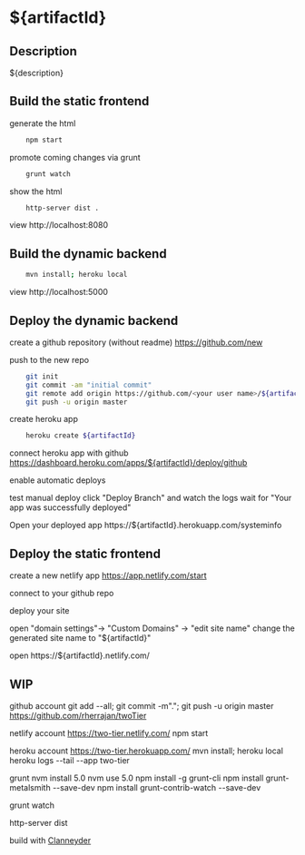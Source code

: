 ${artifactId}
=========

Description
----------------------------------------------------
${description}


Build the static frontend
-------------------------

generate the html
```bash
	npm start
```
promote coming changes via grunt
```bash
	grunt watch
```
show the html
```bash
	http-server dist .
```

view http://localhost:8080


Build the dynamic backend
-------------------------

```bash
	mvn install; heroku local
```

view http://localhost:5000

Deploy the dynamic backend
-------------------------

create a github repository (without readme)
	https://github.com/new

push to the new repo
```bash
	git init
	git commit -am "initial commit"
	git remote add origin https://github.com/<your user name>/${artifactId}.git
    git push -u origin master
```

create heroku app
```bash
	heroku create ${artifactId}
```

connect heroku app with github
	https://dashboard.heroku.com/apps/${artifactId}/deploy/github

enable automatic deploys

test manual deploy
	click "Deploy Branch" and watch the logs
	wait for "Your app was successfully deployed"

Open your deployed app
	https://${artifactId}.herokuapp.com/systeminfo



Deploy the static frontend
-------------------------

create a new netlify app
https://app.netlify.com/start

connect to your github repo

deploy your site

open "domain settings"-> "Custom Domains" -> "edit site name"
change the generated site name to "${artifactId}"

open https://${artifactId}.netlify.com/

WIP
-------------------------

github account
git add --all; git commit -m"."; git push -u origin master
https://github.com/rherrajan/twoTier

netlify account
https://two-tier.netlify.com/
npm start

heroku account
https://two-tier.herokuapp.com/
mvn install; heroku local
heroku logs --tail --app two-tier

grunt
nvm install 5.0
nvm use 5.0
npm install -g grunt-cli
npm install grunt-metalsmith --save-dev
npm install grunt-contrib-watch --save-dev

grunt watch

http-server dist



build with [Clanneyder](https://github.com/rherrajan/clanneyder)

